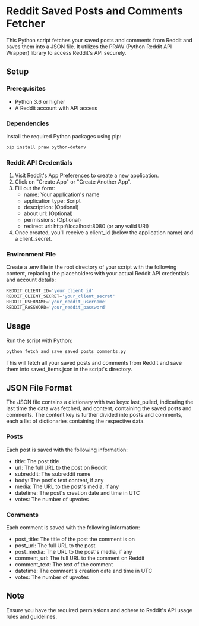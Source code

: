 # Reddit Saved Posts and Comments Fetcher

This Python script fetches your saved posts and comments from Reddit and saves them into a JSON file. It utilizes the PRAW (Python Reddit API Wrapper) library to access Reddit's API securely.

## Setup

### Prerequisites

- Python 3.6 or higher
- A Reddit account with API access

### Dependencies

Install the required Python packages using pip:

```bash
pip install praw python-dotenv
```

### Reddit API Credentials
    
1. Visit Reddit's App Preferences to create a new application.
2. Click on "Create App" or "Create Another App".
3. Fill out the form:
    - name: Your application's name
    - application type: Script
    - description: (Optional)
    - about url: (Optional)
    - permissions: (Optional)
    - redirect uri: http://localhost:8080 (or any valid URI)
4. Once created, you'll receive a client_id (below the application name) and a client_secret.

### Environment File

Create a .env file in the root directory of your script with the following content, replacing the placeholders with your actual Reddit API credentials and account details:

```js
REDDIT_CLIENT_ID='your_client_id'
REDDIT_CLIENT_SECRET='your_client_secret'
REDDIT_USERNAME='your_reddit_username'
REDDIT_PASSWORD='your_reddit_password'
```

## Usage

Run the script with Python:
```bash
python fetch_and_save_saved_posts_comments.py
```

This will fetch all your saved posts and comments from Reddit and save them into saved_items.json in the script's directory.

## JSON File Format

The JSON file contains a dictionary with two keys: last_pulled, indicating the last time the data was fetched, and content, containing the saved posts and comments. The content key is further divided into posts and comments, each a list of dictionaries containing the respective data.

### Posts

Each post is saved with the following information:

- title: The post title
- url: The full URL to the post on Reddit
- subreddit: The subreddit name
- body: The post's text content, if any
- media: The URL to the post's media, if any
- datetime: The post's creation date and time in UTC
- votes: The number of upvotes

### Comments

Each comment is saved with the following information:

- post_title: The title of the post the comment is on
- post_url: The full URL to the post
- post_media: The URL to the post's media, if any
- comment_url: The full URL to the comment on Reddit
- comment_text: The text of the comment
- datetime: The comment's creation date and time in UTC
- votes: The number of upvotes

## Note

Ensure you have the required permissions and adhere to Reddit's API usage rules and guidelines.